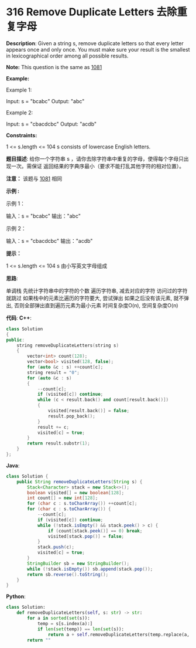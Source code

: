 # 316 Remove Duplicate Letters 去除重复字母

__Description__:
Given a string s, remove duplicate letters so that every letter appears once and only once. You must make sure your result is the smallest in lexicographical order among all possible results.

__Note:__
This question is the same as [1081](https://leetcode.com/problems/smallest-subsequence-of-distinct-characters/)

__Example:__

Example 1:

Input: s = "bcabc"
Output: "abc"

Example 2:

Input: s = "cbacdcbc"
Output: "acdb"

__Constraints:__

1 <= s.length <= 104
s consists of lowercase English letters.

__题目描述__:
给你一个字符串 s ，请你去除字符串中重复的字母，使得每个字母只出现一次。需保证 返回结果的字典序最小（要求不能打乱其他字符的相对位置）。

__注意：__
该题与 [1081](https://leetcode.com/problems/smallest-subsequence-of-distinct-characters/) 相同

__示例 :__

示例 1：

输入：s = "bcabc"
输出："abc"

示例 2：

输入：s = "cbacdcbc"
输出："acdb"

__提示：__

1 <= s.length <= 104
s 由小写英文字母组成

__思路__:

单调栈
先统计字符串中的字符的个数
遍历字符串, 减去对应的字符
访问过的字符就跳过
如果栈中的元素比遍历的字符要大, 尝试弹出
如果之后没有该元素, 就不弹出, 否则全部弹出直到遍历元素为最小元素
时间复杂度O(n), 空间复杂度O(n)

__代码__:
__C++__:

```C++
class Solution 
{
public:
    string removeDuplicateLetters(string s) 
    {
        vector<int> count(128);
        vector<bool> visited(128, false);
        for (auto &c : s) ++count[c];
        string result = "0";
        for (auto &c : s)
        {
            --count[c];
            if (visited[c]) continue;
            while (c < result.back() and count[result.back()])
            {
                visited[result.back()] = false;
                result.pop_back();
            }
            result += c;
            visited[c] = true;
        }
        return result.substr(1);
    }
};
```

__Java__:

```Java
class Solution {
    public String removeDuplicateLetters(String s) {
        Stack<Character> stack = new Stack<>();
        boolean visited[] = new boolean[128];
        int count[] = new int[128];
        for (char c : s.toCharArray()) ++count[c];
        for (char c : s.toCharArray()) {
            --count[c];
            if (visited[c]) continue;
            while (!stack.isEmpty() && stack.peek() > c) {
                if (count[stack.peek()] == 0) break;
                visited[stack.pop()] = false;
            }
            stack.push(c);
            visited[c] = true;
        }
        StringBuilder sb = new StringBuilder();
        while (!stack.isEmpty()) sb.append(stack.pop());
        return sb.reverse().toString();
    }
}
```

__Python__:

```Python
class Solution:
    def removeDuplicateLetters(self, s: str) -> str:
        for a in sorted(set(s)):
            temp = s[s.index(a):]
            if len(set(temp)) == len(set(s)):
                return a + self.removeDuplicateLetters(temp.replace(a, ""))
        return ""
```

